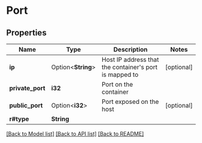 # Port

## Properties

Name | Type | Description | Notes
------------ | ------------- | ------------- | -------------
**ip** | Option<**String**> | Host IP address that the container's port is mapped to | [optional]
**private_port** | **i32** | Port on the container | 
**public_port** | Option<**i32**> | Port exposed on the host | [optional]
**r#type** | **String** |  | 

[[Back to Model list]](../README.md#documentation-for-models) [[Back to API list]](../README.md#documentation-for-api-endpoints) [[Back to README]](../README.md)


